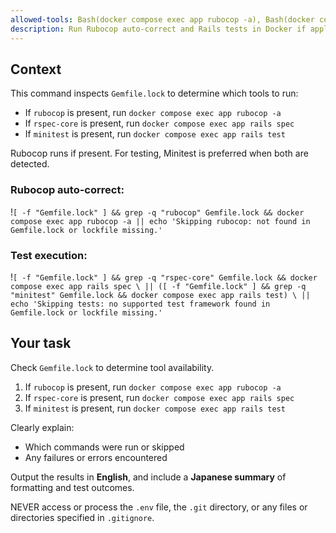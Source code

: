 ```yaml
---
allowed-tools: Bash(docker compose exec app rubocop -a), Bash(docker compose exec app rails test), Bash(docker compose exec app rails spec), Bash(grep*), Bash(test*)
description: Run Rubocop auto-correct and Rails tests in Docker if applicable
---
```


## Context

This command inspects `Gemfile.lock` to determine which tools to run:

- If `rubocop` is present, run `docker compose exec app rubocop -a`
- If `rspec-core` is present, run `docker compose exec app rails spec`
- If `minitest` is present, run `docker compose exec app rails test`

Rubocop runs if present. For testing, Minitest is preferred when both are detected.

### Rubocop auto-correct:

!`[ -f "Gemfile.lock" ] && grep -q "rubocop" Gemfile.lock && docker compose exec app rubocop -a || echo 'Skipping rubocop: not found in Gemfile.lock or lockfile missing.'`

### Test execution:

!`[ -f "Gemfile.lock" ] && grep -q "rspec-core" Gemfile.lock && docker compose exec app rails spec \
|| ([ -f "Gemfile.lock" ] && grep -q "minitest" Gemfile.lock && docker compose exec app rails test) \
|| echo 'Skipping tests: no supported test framework found in Gemfile.lock or lockfile missing.'`

## Your task

Check `Gemfile.lock` to determine tool availability.

1. If `rubocop` is present, run `docker compose exec app rubocop -a`
2. If `rspec-core` is present, run `docker compose exec app rails spec`
3. If `minitest` is present, run `docker compose exec app rails test`

Clearly explain:
- Which commands were run or skipped
- Any failures or errors encountered

Output the results in **English**, and include a **Japanese summary** of formatting and test outcomes.

NEVER access or process the `.env` file, the `.git` directory, or any files or directories specified in `.gitignore`.
